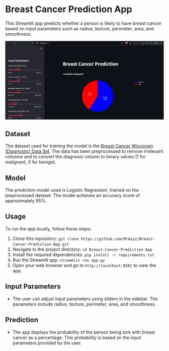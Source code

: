 # Breast Cancer Prediction App

This Streamlit app predicts whether a person is likely to have breast cancer based on input parameters such as radius, texture, perimeter, area, and smoothness.

![Alt text](screenshots/image.png)

## Dataset

The dataset used for training the model is the [Breast Cancer Wisconsin (Diagnostic) Data Set](https://www.kaggle.com/uciml/breast-cancer-wisconsin-data). The data has been preprocessed to remove irrelevant columns and to convert the diagnosis column to binary values (1 for malignant, 0 for benign).

## Model

The prediction model used is Logistic Regression, trained on the preprocessed dataset. The model achieves an accuracy score of approximately 95%.

## Usage

To run the app locally, follow these steps:

1. Clone this repository:
   ``` git clone https://github.com/MrAzyz/Breast-Cancer-Prediction-App.git ```
2. Navigate to the project directory:
   ``` cd Breast-Cancer-Prediction-App ```
3. Install the required dependencies:
   ``` pip install -r requirements.txt ```
4. Run the Streamlit app:
   ``` streamlit run app.py ```
5.  Open your web browser and go to `http://localhost:8501` to view the app.

## Input Parameters

- The user can adjust input parameters using sliders in the sidebar. The parameters include radius, texture, perimeter, area, and smoothness.

## Prediction

- The app displays the probability of the person being sick with breast cancer as a percentage. This probability is based on the input parameters provided by the user.
   





